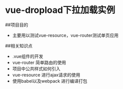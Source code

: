﻿# vue-dropload下拉加载实例

##项目目的
* 主要用以测试vue-resource，vue-router测试单页应用

##相关知识点
* .vue组件的开发
* vue-router 简单路由的使用
* 项目中公共样式如何引入
* vue-resource 进行ajax请求的使用
* 使用babel以及webpack 进行编译打包
